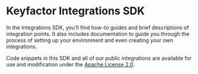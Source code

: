 # Keyfactor Integrations SDK

In the Integrations SDK, you’ll find how-to guides and brief descriptions of integration points. It also includes documentation to guide you through the process of setting up your environment and even creating your own integrations. 

Code snippets in this SDK and all of our public integrations are available for use and modification under the [Apache License 2.0](https://apache.org/licenses/LICENSE-2.0).